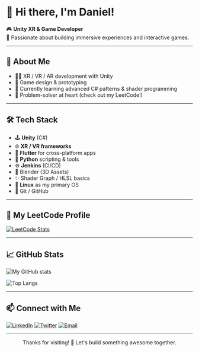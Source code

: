 # 👋 Hi there, I'm Daniel!

🎮 **Unity XR & Game Developer**  
🚀 Passionate about building immersive experiences and interactive games.  

---

## 🧭 About Me
- 👨‍💻 XR / VR / AR development with Unity
- 🎯 Game design & prototyping
- 🌱 Currently learning advanced C# patterns & shader programming
- 🧩 Problem-solver at heart (check out my LeetCode!)

---

## 🛠️ Tech Stack
- 🕹️ **Unity** (C#)
- 🌐 **XR / VR frameworks**
- 📱 **Flutter** for cross-platform apps
- 🐍 **Python** scripting & tools
- ⚙️ **Jenkins** (CI/CD)
- 🎨 Blender (3D Assets)
- ✨ Shader Graph / HLSL basics
- 🐧 **Linux** as my primary OS
- 🔧 Git / GitHub

---

## 🌟 My LeetCode Profile
[![LeetCode Stats](https://leetcard.jacoblin.cool/YOUR_LEETCODE_USERNAME?theme=dark&font=Source%20Code%20Pro&ext=contest)](https://leetcode.com/YOUR_LEETCODE_USERNAME)

---

## 📈 GitHub Stats
![My GitHub stats](https://github-readme-stats.vercel.app/api?username=Leggacys&show_icons=true&theme=radical)

![Top Langs](https://github-readme-stats.vercel.app/api/top-langs/?username=Leggacys&layout=compact&theme=radical)

---

## 📫 Connect with Me
[![LinkedIn](https://img.shields.io/badge/LinkedIn-blue?style=flat-square&logo=linkedin)](https://linkedin.com/in/YOUR_LINKEDIN)
[![Twitter](https://img.shields.io/badge/Twitter-1DA1F2?style=flat-square&logo=twitter&logoColor=white)](https://twitter.com/YOUR_TWITTER)
[![Email](https://img.shields.io/badge/Email-D14836?style=flat-square&logo=gmail&logoColor=white)](mailto:YOUR_EMAIL)

---

<p align="center">
  Thanks for visiting! 🚀 Let's build something awesome together.
</p>
